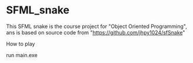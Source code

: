 # SFML_snake
This SFML snake is the course project for "Object Oriented Programming",
ans is based on source code from "https://github.com/jhpy1024/sfSnake"

How to play

run 
    main.exe
